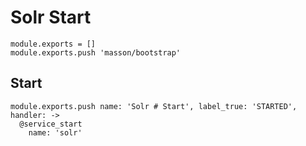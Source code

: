 
# Solr Start

    module.exports = []
    module.exports.push 'masson/bootstrap'

## Start

    module.exports.push name: 'Solr # Start', label_true: 'STARTED', handler: ->
      @service_start
        name: 'solr'
